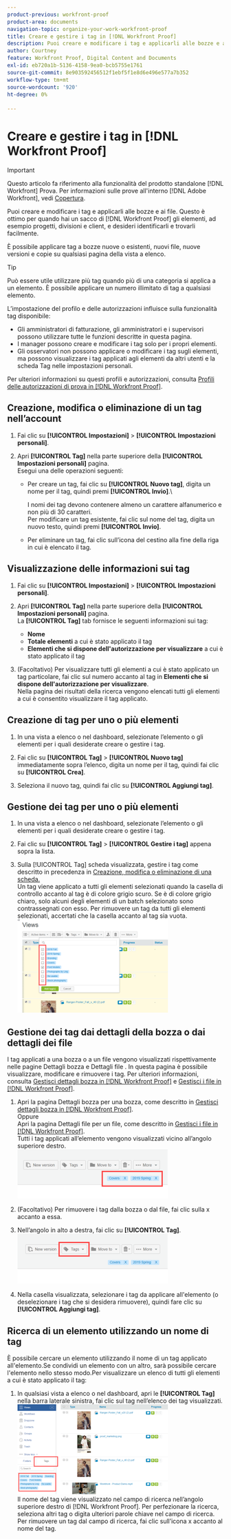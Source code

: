 ```yaml
---
product-previous: workfront-proof
product-area: documents
navigation-topic: organize-your-work-workfront-proof
title: Creare e gestire i tag in [!DNL Workfront Proof]
description: Puoi creare e modificare i tag e applicarli alle bozze e ai file. Questo è ottimo per quando hai un sacco di [!DNL Workfront Proof] gli elementi, ad esempio progetti, divisioni e client, e desideri identificarli e trovarli facilmente.
author: Courtney
feature: Workfront Proof, Digital Content and Documents
exl-id: eb720a1b-5136-4158-9ea0-bcb5755e1761
source-git-commit: 8e903592456512f1ebf5f1e8d6e496e577a7b352
workflow-type: tm+mt
source-wordcount: '920'
ht-degree: 0%

---
```


# Creare e gestire i tag in [!DNL Workfront Proof]

>[!IMPORTANT]
>
>Questo articolo fa riferimento alla funzionalità del prodotto standalone [!DNL Workfront] Prova. Per informazioni sulle prove all&#39;interno [!DNL Adobe Workfront], vedi [Copertura](../../../review-and-approve-work/proofing/proofing.md).

Puoi creare e modificare i tag e applicarli alle bozze e ai file. Questo è ottimo per quando hai un sacco di [!DNL Workfront Proof] gli elementi, ad esempio progetti, divisioni e client, e desideri identificarli e trovarli facilmente.

È possibile applicare tag a bozze nuove o esistenti, nuovi file, nuove versioni e copie su qualsiasi pagina della vista a elenco.

>[!TIP]
>
>Può essere utile utilizzare più tag quando più di una categoria si applica a un elemento. È possibile applicare un numero illimitato di tag a qualsiasi elemento.

L’impostazione del profilo e delle autorizzazioni influisce sulla funzionalità tag disponibile:

* Gli amministratori di fatturazione, gli amministratori e i supervisori possono utilizzare tutte le funzioni descritte in questa pagina.
* I manager possono creare e modificare i tag solo per i propri elementi.
* Gli osservatori non possono applicare o modificare i tag sugli elementi, ma possono visualizzare i tag applicati agli elementi da altri utenti e la scheda Tag nelle impostazioni personali.

Per ulteriori informazioni su questi profili e autorizzazioni, consulta [Profili delle autorizzazioni di prova in [!DNL Workfront Proof]](../../../workfront-proof/wp-acct-admin/account-settings/proof-perm-profiles-in-wp.md).

## Creazione, modifica o eliminazione di un tag nell’account

1. Fai clic su **[!UICONTROL Impostazioni]** > **[!UICONTROL Impostazioni personali]**.

1. Apri **[!UICONTROL Tag]** nella parte superiore della **[!UICONTROL Impostazioni personali]** pagina.\
   Esegui una delle operazioni seguenti:

   * Per creare un tag, fai clic su **[!UICONTROL Nuovo tag]**, digita un nome per il tag, quindi premi **[!UICONTROL Invio]**.\

      I nomi dei tag devono contenere almeno un carattere alfanumerico e non più di 30 caratteri.\
      Per modificare un tag esistente, fai clic sul nome del tag, digita un nuovo testo, quindi premi **[!UICONTROL Invio]**.

   * Per eliminare un tag, fai clic sull’icona del cestino alla fine della riga in cui è elencato il tag.

## Visualizzazione delle informazioni sui tag

1. Fai clic su **[!UICONTROL Impostazioni]** > **[!UICONTROL Impostazioni personali]**.

1. Apri **[!UICONTROL Tag]** nella parte superiore della **[!UICONTROL Impostazioni personali]** pagina.\
   La **[!UICONTROL Tag]** tab fornisce le seguenti informazioni sui tag:

   * **Nome**
   * **Totale elementi** a cui è stato applicato il tag
   * **Elementi che si dispone dell&#39;autorizzazione per visualizzare** a cui è stato applicato il tag

1. (Facoltativo) Per visualizzare tutti gli elementi a cui è stato applicato un tag particolare, fai clic sul numero accanto al tag in **Elementi che si dispone dell&#39;autorizzazione per visualizzare**.\
   Nella pagina dei risultati della ricerca vengono elencati tutti gli elementi a cui è consentito visualizzare il tag applicato.

## Creazione di tag per uno o più elementi

1. In una vista a elenco o nel dashboard, selezionate l’elemento o gli elementi per i quali desiderate creare o gestire i tag.
1. Fai clic su **[!UICONTROL Tag]** > **[!UICONTROL Nuovo tag]** immediatamente sopra l’elenco, digita un nome per il tag, quindi fai clic su **[!UICONTROL Crea]**.

1. Seleziona il nuovo tag, quindi fai clic su **[!UICONTROL Aggiungi tag]**.

## Gestione dei tag per uno o più elementi

1. In una vista a elenco o nel dashboard, selezionate l’elemento o gli elementi per i quali desiderate creare o gestire i tag.
1. Fai clic su **[!UICONTROL Tag]** > **[!UICONTROL Gestire i tag]** appena sopra la lista.

1. Sulla [!UICONTROL Tag] scheda visualizzata, gestire i tag come descritto in precedenza in [Creazione, modifica o eliminazione di una scheda.](https://support.workfront.com/knowledge/articles/115004379508/en-us?brand_id=662728&amp;return_to=%2Fhc%2Fen-us%2Farticles%2F115004379508#CreatingEditingDeletingTag)\
   Un tag viene applicato a tutti gli elementi selezionati quando la casella di controllo accanto al tag è di colore grigio scuro. Se è di colore grigio chiaro, solo alcuni degli elementi di un batch selezionato sono contrassegnati con esso. Per rimuovere un tag da tutti gli elementi selezionati, accertati che la casella accanto al tag sia vuota.\
   ![Tags_menu_-_Dark_and_light_cheque.png](assets/tags-menu---dark-and-light-checks-350x217.png)

## Gestione dei tag dai dettagli della bozza o dai dettagli dei file

I tag applicati a una bozza o a un file vengono visualizzati rispettivamente nelle pagine Dettagli bozza e Dettagli file . In questa pagina è possibile visualizzare, modificare e rimuovere i tag. Per ulteriori informazioni, consulta [Gestisci dettagli bozza in [!DNL Workfront Proof]](../../../workfront-proof/wp-work-proofsfiles/manage-your-work/manage-proof-details.md) e [Gestisci i file in [!DNL Workfront Proof]](../../../workfront-proof/wp-work-proofsfiles/manage-your-work/manage-files.md).

1. Apri la pagina Dettagli bozza per una bozza, come descritto in [Gestisci dettagli bozza in [!DNL Workfront Proof]](../../../workfront-proof/wp-work-proofsfiles/manage-your-work/manage-proof-details.md).\
   Oppure\
   Apri la pagina Dettagli file per un file, come descritto in [Gestisci i file in [!DNL Workfront Proof]](../../../workfront-proof/wp-work-proofsfiles/manage-your-work/manage-files.md).\
   Tutti i tag applicati all’elemento vengono visualizzati vicino all’angolo superiore destro.\
   ![Tags_on_Details_page.png](assets/tags-on-details-page-350x114.png)

1. (Facoltativo) Per rimuovere i tag dalla bozza o dal file, fai clic sulla x accanto a essa.
1. Nell’angolo in alto a destra, fai clic su **[!UICONTROL Tag]**.\
   ![Tags_button_on_Details_page.png](assets/tags-button-on-details-page-350x116.png)

1. Nella casella visualizzata, selezionare i tag da applicare all&#39;elemento (o deselezionare i tag che si desidera rimuovere), quindi fare clic su **[!UICONTROL Aggiungi tag]**.

## Ricerca di un elemento utilizzando un nome di tag

È possibile cercare un elemento utilizzando il nome di un tag applicato all&#39;elemento.Se condividi un elemento con un altro, sarà possibile cercare l&#39;elemento nello stesso modo.Per visualizzare un elenco di tutti gli elementi a cui è stato applicato il tag:

1. In qualsiasi vista a elenco o nel dashboard, apri le **[!UICONTROL Tag]** nella barra laterale sinistra, fai clic sul tag nell’elenco dei tag visualizzati.\
   ![Searching_by_tag.png](assets/searching-by-tag-350x209.png)\
   Il nome del tag viene visualizzato nel campo di ricerca nell’angolo superiore destro di [!DNL Workfront Proof]. Per perfezionare la ricerca, seleziona altri tag o digita ulteriori parole chiave nel campo di ricerca. Per rimuovere un tag dal campo di ricerca, fai clic sull’icona x accanto al nome del tag.
